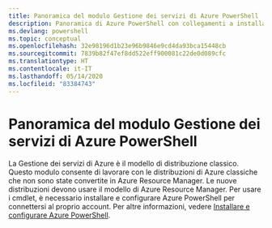 ```yaml
---
title: Panoramica del modulo Gestione dei servizi di Azure PowerShell | Microsoft Docs
description: Panoramica di Azure PowerShell con collegamenti a installazione e configurazione.
ms.devlang: powershell
ms.topic: conceptual
ms.openlocfilehash: 32e98196d1b23e96b9846e9cd4da93bca15448cb
ms.sourcegitcommit: 7839b82f47ef8dd522eff900081c22de0d089cfc
ms.translationtype: HT
ms.contentlocale: it-IT
ms.lasthandoff: 05/14/2020
ms.locfileid: "83384743"
---
```

# <a name="overview-of-the-azure-powershell-service-management-module"></a>Panoramica del modulo Gestione dei servizi di Azure PowerShell

La Gestione dei servizi di Azure è il modello di distribuzione classico. Questo modulo consente di lavorare con le distribuzioni di Azure classiche che non sono state convertite in Azure Resource Manager. Le nuove distribuzioni devono usare il modello di Azure Resource Manager. Per usare i cmdlet, è necessario installare e configurare Azure PowerShell per connettersi al proprio account. Per altre informazioni, vedere [Installare e configurare Azure PowerShell](install-azure-ps.md).
